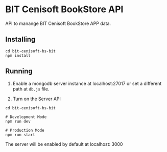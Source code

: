# BIT Cenisoft BookStore API

API to manange BIT Cenisoft BookStore APP data.

## Installing

```shell
cd bit-cenisoft-bs-bit
npm install
```

## Running

1. Enable a mongodb server instance at localhost:27017 or set a different path at `db.js` file.

2. Turn on the Server API

```shell
cd bit-cenisoft-bs-bit

# Development Mode
npm run dev

# Production Mode
npm run start
```

The server will be enabled by default at localhost: 3000 
